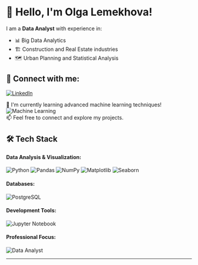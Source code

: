 # 👋 Hello, I'm Olga Lemekhova!  

I am a **Data Analyst** with experience in:  
- 📊 Big Data Analytics  
- 🏗️ Construction and Real Estate industries  
- 🗺️ Urban Planning and Statistical Analysis  

## 🔗 Connect with me:  
[![LinkedIn](https://img.shields.io/badge/LinkedIn-Profile-blue?style=flat-square&logo=linkedin&logoColor=white)](https://www.linkedin.com/in/olga-lemekhova/)  

🌱 I'm currently learning advanced machine learning techniques! ![Machine Learning](https://img.shields.io/badge/Machine%20Learning-FF6F00?style=flat-square&logo=python&logoColor=white)    
📫 Feel free to connect and explore my projects.  

## 🛠️ Tech Stack  

#### **Data Analysis & Visualization:**  
![Python](https://img.shields.io/badge/Python-3776AB?style=flat-square&logo=python&logoColor=white) ![Pandas](https://img.shields.io/badge/Pandas-150458?style=flat-square&logo=pandas&logoColor=white) ![NumPy](https://img.shields.io/badge/NumPy-013243?style=flat-square&logo=numpy&logoColor=white) ![Matplotlib](https://img.shields.io/badge/Matplotlib-3776AB?style=flat-square&logo=python&logoColor=white) ![Seaborn](https://img.shields.io/badge/Seaborn-3776AB?style=flat-square&logo=python&logoColor=white)  

#### **Databases:**  
![PostgreSQL](https://img.shields.io/badge/PostgreSQL-336791?style=flat-square&logo=postgresql&logoColor=white)  

#### **Development Tools:**  
![Jupyter Notebook](https://img.shields.io/badge/Jupyter-F37626?style=flat-square&logo=jupyter&logoColor=white)   

#### **Professional Focus:**  
![Data Analyst](https://img.shields.io/badge/Data%20Analyst-3776AB?style=flat-square&logo=databricks&logoColor=white)  

---


<!--
**Lemekhova/Lemekhova** is a ✨ _special_ ✨ repository because its `README.md` (this file) appears on your GitHub profile.

Here are some ideas to get you started:

- 🔭 I’m currently working on ...
- 🌱 I’m currently learning ...
- 👯 I’m looking to collaborate on ...
- 🤔 I’m looking for help with ...
- 💬 Ask me about ...
- 📫 How to reach me: ...
- 😄 Pronouns: ...
- ⚡ Fun fact: ...
-->
